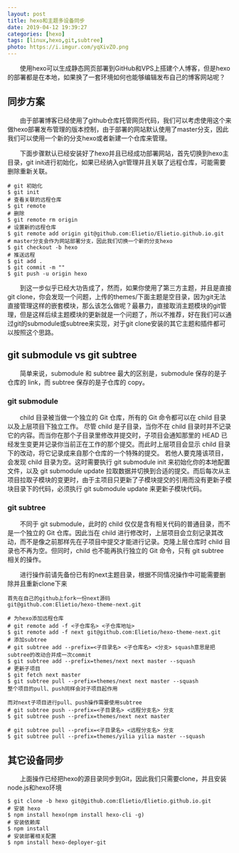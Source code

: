 ```yaml
---
layout: post
title: hexo和主题多设备同步
date: 2019-04-12 19:39:27
categories: [hexo]
tags: [linux,hexo,git,subtree]
photo: https://i.imgur.com/yqXivZO.png
---
```

   
　　使用hexo可以生成静态网页部署到GitHub和VPS上搭建个人博客，但是hexo的部署都是在本地，如果换了一套环境如何也能够编辑发布自己的博客网站呢？

## 同步方案

　　由于部署博客已经使用了github仓库托管网页代码，我们可以考虑使用这个来做hexo部署发布管理的版本控制，由于部署的网站默认使用了master分支，因此我们可以使用一个新的分支hexo或者新建一个仓库来管理。

　　下面步骤默认已经安装好了hexo并且已经成功部署网站，首先切换到hexo主目录，git init进行初始化，如果已经纳入git管理并且关联了远程仓库，可能需要删除重新关联。
<!-- more -->    
    # git 初始化
    $ git init
    # 查看关联的远程仓库
    $ git remote
    # 删除
    $ git remote rm origin
    # 设置新的远程仓库
    $ git remote add origin git@github.com:Elietio/Elietio.github.io.git
    # master分支会作为网站部署分支，因此我们切换一个新的分支hexo
    $ git checkout -b hexo
    # 推送远程
    $ git add .
    $ git commit -m ""
    $ git push -u origin hexo

 　　到这一步似乎已经大功告成了，然而，如果你使用了第三方主题，并且是直接git clone，你会发现一个问题，上传的themes/下面主题是空目录，因为git无法直接管理这样的嵌套模块，那么该怎么做呢？最暴力，直接取消主题模块的git管理，但是这样后续主题模块的更新就是一个问题了，所以不推荐，好在我们可以通过git的submodule或subtree来实现，对于git clone安装的其它主题和插件都可以按照这个思路。

## git submodule vs git subtree

　　简单来说，submodule 和 subtree 最大的区别是，submodule 保存的是子仓库的 link，而 subtree 保存的是子仓库的 copy。
### git submodule

　　child 目录被当做一个独立的 Git 仓库，所有的 Git 命令都可以在 child 目录以及上层项目下独立工作。
   尽管 child 是子目录，当你不在 child 目录时并不记录它的内容。而当你在那个子目录里修改并提交时，子项目会通知那里的 HEAD 已经发生变更并记录你当前正在工作的那个提交。而此时上层项目会显示 child 目录下的改动，将它记录成来自那个仓库的一个特殊的提交。
   若他人要克隆该项目，会发现 child 目录为空。这时需要执行 git submodule init 来初始化你的本地配置文件，以及 git submodule update 拉取数据并切换到合适的提交。而后每次从主项目拉取子模块的变更时，由于主项目只更新了子模块提交的引用而没有更新子模块目录下的代码，必须执行 git submodule update 来更新子模块代码。

### git subtree

　　不同于 git submodule，此时的 child 仅仅是含有相关代码的普通目录，而不是一个独立的 Git 仓库。因此当在 child 进行修改时，上层项目会立刻记录其改动，而不是像之前那样先在子项目中提交才能进行记录。克隆上层仓库时 child 目录也不再为空。但同时，child 也不能再执行独立的 Git 命令，只有 git subtree 相关的操作。
   
　　进行操作前请先备份已有的next主题目录，根据不同情况操作中可能需要删除并且重新clone下来

    首先在自己的github上fork一份next源码
    git@github.com:Elietio/hexo-theme-next.git     

    # 为hexo添加远程仓库 
    # git remote add -f <子仓库名> <子仓库地址>
    $ git remote add -f next git@github.com:Elietio/hexo-theme-next.git
    # 添加subtree
    # git subtree add --prefix=<子目录名> <子仓库名> <分支> squash意思是把subtree的改动合并成一次commit
    $ git subtree add --prefix=themes/next next master --squash
    # 更新子项目
    $ git fetch next master
    $ git subtree pull --prefix=themes/next next master --squash
    整个项目的pull、push同样会对子项目起作用
    
    而对next子项目进行pull、push操作需要使用subtree
    # git subtree push --prefix=<子目录名> <远程分支名> 分支
    $ git subtree push --prefix=themes/next next master  

    # git subtree pull --prefix=<子目录名> <远程分支名> 分支
    $ git subtree pull --prefix=themes/yilia yilia master --squash
    

## 其它设备同步
   
　　上面操作已经把hexo的源目录同步到Git，因此我们只需要clone，并且安装node.js和hexo环境
   
    $ git clone -b hexo git@github.com:Elietio/Elietio.github.io.git
    # 安装 hexo
    $ npm install hexo(npm install hexo-cli -g)
    # 安装依赖库
    $ npm install 
    # 安装部署相关配置
    $ npm install hexo-deployer-git
